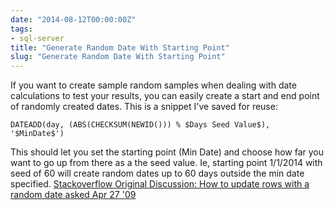 ```yaml
---
date: "2014-08-12T00:00:00Z"
tags:
- sql-server
title: "Generate Random Date With Starting Point"
slug: "Generate Random Date With Starting Point"
---
```


If you want to create sample random samples when dealing with date calculations to test your results, you can easily create a start and end point of randomly created dates. This is a snippet I've saved for reuse:

`DATEADD(day, (ABS(CHECKSUM(NEWID())) % $Days Seed Value$), '$MinDate$')`

This should let you set the starting point (Min Date) and choose how far you want to go up from there as a the seed value. Ie, starting point 1/1/2014 with seed of 60 will create random dates up to 60 days outside the min date specified. [Stackoverflow Original Discussion: How to update rows with a random date asked Apr 27 '09](http://stackoverflow.com/questions/794637/how-to-update-rows-with-a-random-date)
